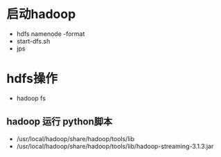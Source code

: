 # 启动hadoop

- hdfs namenode -format
- start-dfs.sh
- jps


# hdfs操作

- hadoop fs

## hadoop 运行 python脚本
- /usr/local/hadoop/share/hadoop/tools/lib
- /usr/local/hadoop/share/hadoop/tools/lib/hadoop-streaming-3.1.3.jar
